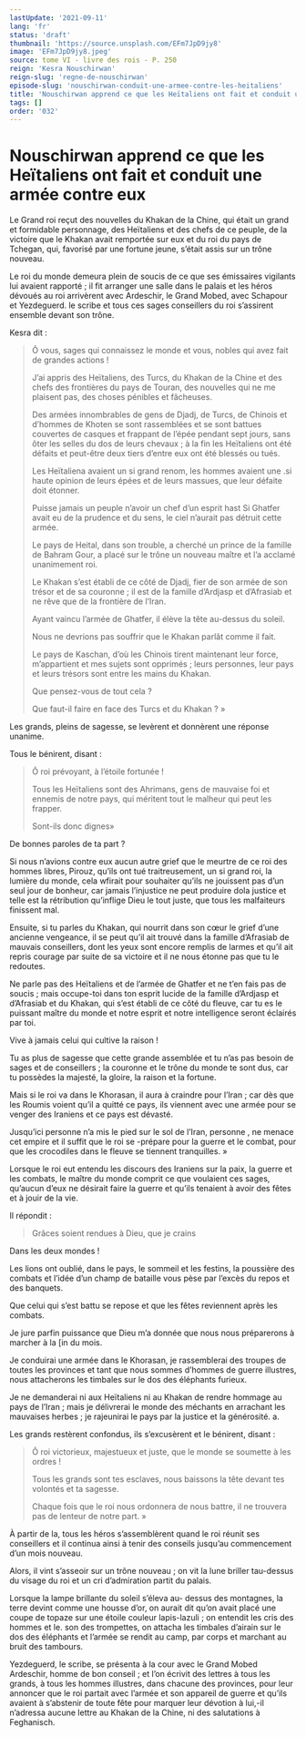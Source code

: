 ```yaml
---
lastUpdate: '2021-09-11'
lang: 'fr'
status: 'draft'
thumbnail: 'https://source.unsplash.com/EFm7JpD9jy8'
image: 'EFm7JpD9jy8.jpeg'
source: tome VI - livre des rois - P. 250
reign: 'Kesra Nouschirwan'
reign-slug: 'regne-de-nouschirwan'
episode-slug: 'nouschirwan-conduit-une-armee-contre-les-heitaliens'
title: 'Nouschirwan apprend ce que les Heïtaliens ont fait et conduit une armée contre eux | Le Livre des Rois | Shâhnâmeh'
tags: []
order: '032'
---
```


<!-- LTeX: language=fr -->

# Nouschirwan apprend ce que les Heïtaliens ont fait et conduit une armée contre eux

Le Grand roi reçut des nouvelles du Khakan de la Chine, qui était un grand et formidable personnage, des Heïtaliens et des chefs de ce peuple, de la victoire que le Khakan avait remportée sur eux et du roi du pays de Tchegan, qui, favorisé par une fortune jeune, s’était assis sur un trône nouveau.

Le roi du monde demeura plein de soucis de ce que ses émissaires vigilants lui avaient rapporté ; il fit arranger une salle dans le palais et les héros dévoués au roi arrivèrent avec Ardeschir, le Grand Mobed, avec Schapour et Yezdeguerd. le scribe et tous ces sages conseillers du roi s’assirent ensemble devant son trône.

Kesra dit :

> Ô vous, sages qui connaissez le monde et vous, nobles qui avez fait de grandes actions !
>
> J’ai appris des Heïtaliens, des Turcs, du Khakan de la Chine et des chefs des frontières du pays de Touran, des nouvelles qui ne me plaisent pas, des choses pénibles et fâcheuses.
>
> Des armées innombrables de gens de Djadj, de Turcs, de Chinois et d’hommes de Khoten se sont rassemblées et se sont battues couvertes de casques et frappant de l’épée pendant sept jours, sans ôter les selles du dos de leurs chevaux ; à la fin les Heïtaliens ont été défaits et peut-être deux tiers d’entre eux ont été blessés ou tués.
>
> Les Heïtaliena avaient un si grand renom, les hommes avaient une .si haute opinion de leurs épées et de leurs massues, que leur défaite doit étonner.
>
> Puisse jamais un peuple n’avoir un chef d’un esprit hast Si Ghatfer avait eu de la prudence et du sens, le ciel n’aurait pas détruit cette armée.
>
> Le pays de Heital, dans son trouble, a cherché un prince de la famille de Bahram Gour, a placé sur le trône un nouveau maître et l’a acclamé unanimement roi.
>
> Le Khakan s’est établi de ce côté de Djadj, fier de son armée de son trésor et de sa couronne ; il est de la famille d’Ardjasp et d’Afrasiab et ne rêve que de la frontière de l’Iran.
>
> Ayant vaincu l’armée de Ghatfer, il élève la tête au-dessus du soleil.
>
> Nous ne devrions pas souffrir que le Khakan parlât comme il fait.
>
> Le pays de Kaschan, d’où les Chinois tirent maintenant leur force, m’appartient et mes sujets sont opprimés ; leurs personnes, leur pays et leurs trésors sont entre les mains du Khakan.
>
> Que pensez-vous de tout cela ?
>
> Que faut-il faire en face des Turcs et du Khakan ? »

Les grands, pleins de sagesse, se levèrent et donnèrent une réponse unanime.

Tous le bénirent, disant :

> Ô roi prévoyant, à l’étoile fortunée !
>
> Tous les Heïtaliens sont des Ahrimans, gens de mauvaise foi et ennemis de notre pays, qui méritent tout le malheur qui peut les frapper.
>
> Sont-ils donc dignes»

De bonnes paroles de ta part ?

Si nous n’avions contre eux aucun autre grief que le meurtre de ce roi des hommes libres, Pirouz, qu’ils ont tué traitreusement, un si grand roi, la lumière du monde, cela wfirait pour souhaiter qu’ils ne jouissent pas d’un seul jour de bonheur, car jamais l’injustice ne peut produire dola justice et telle est la rétribution qu’inflige Dieu le tout juste, que tous les malfaiteurs finissent mal.

Ensuite, si tu parles du Khakan, qui nourrit dans son cœur le grief d’une ancienne vengeance, il se peut qu’il ait trouvé dans la famille d’Afrasiab de mauvais conseillers, dont les yeux sont encore remplis de larmes et qu’il ait repris courage par suite de sa victoire et il ne nous étonne pas que tu le redoutes.

Ne parle pas des Heïtaliens et de l’armée de Ghatfer et ne t’en fais pas de soucis ; mais occupe-toi dans ton esprit lucide de la famille d’Ardjasp et d’Afrasiab et du Khakan, qui s’est établi de ce côté du fleuve, car tu es le puissant maître du monde et notre esprit et notre intelligence seront éclairés par toi.

Vive à jamais celui qui cultive la raison !

Tu as plus de sagesse que cette grande assemblée et tu n’as pas besoin de sages et de conseillers ; la couronne et le trône du monde te sont dus, car tu possèdes la majesté, la gloire, la raison et la fortune.

Mais si le roi va dans le Khorasan, il aura à craindre pour l’Iran ; car dès que les Roumis voient qu’il a quitté ce pays, ils viennent avec une armée pour se venger des Iraniens et ce pays est dévasté.

Jusqu’ici personne n’a mis le pied sur le sol de l’Iran, personne
, ne menace cet empire et il suffit que le roi se -prépare pour la guerre et le combat, pour que les crocodiles dans le fleuve se tiennent tranquilles. »

Lorsque le roi eut entendu les discours des Iraniens sur la paix, la guerre et les combats, le maître du monde comprit ce que voulaient ces sages, qu’aucun d’eux ne désirait faire la guerre et qu’ils tenaient à avoir des fêtes et à jouir de la vie.

Il répondit :

> Grâces soient rendues à Dieu, que je crains

Dans les deux mondes !

Les lions ont oublié, dans le pays, le sommeil et les festins, la poussière des combats et l’idée d’un champ de bataille vous pèse par l’excès du repos et des banquets.

Que celui qui s’est battu se repose et que les fêtes reviennent après les combats.

Je jure parfin puissance que Dieu m’a donnée que nous nous préparerons à marcher à la [in du mois.

Je conduirai une armée dans le Khorasan, je rassemblerai des troupes de toutes les provinces et tant que nous sommes d’hommes de guerre illustres, nous attacherons les timbales sur le dos des éléphants furieux.

Je ne demanderai ni aux Heïtaliens ni au Khakan de rendre hommage au pays de l’Iran ; mais je délivrerai le monde des méchants en arrachant les mauvaises herbes ; je rajeunirai le pays par la justice et la générosité. a.

Les grands restèrent confondus, ils s’excusèrent et le bénirent, disant :

> Ô roi victorieux, majestueux et juste, que le monde se soumette à les ordres !
>
> Tous les grands sont tes esclaves, nous baissons la tête devant tes volontés et ta sagesse.
>
> Chaque fois que le roi nous ordonnera de nous battre, il ne trouvera pas de lenteur de notre part. »

À partir de la, tous les héros s’assemblèrent quand le roi réunit ses conseillers et il continua ainsi à tenir des conseils jusqu’au commencement d’un mois nouveau.

Alors, il vint s’asseoir sur un trône nouveau ; on vit la lune briller tau-dessus du visage du roi et un cri d’admiration partit du palais.

Lorsque la lampe brillante du soleil s’éleva au-
dessus des montagnes, la terre devint comme une housse d’or, on aurait dit qu’on avait placé une coupe de topaze sur une étoile couleur lapis-lazuli ; on entendit les cris des hommes et le. son des trompettes, on attacha les timbales d’airain sur le dos des éléphants et l’armée se rendit au camp, par corps et marchant au bruit des tambours.

Yezdeguerd, le scribe, se présenta à la cour avec le Grand Mobed Ardeschir, homme de bon conseil ; et l’on écrivit des lettres à tous les grands, à tous les hommes illustres, dans chacune des provinces, pour leur annoncer que le roi partait avec l’armée et son appareil de guerre et qu’ils avaient à s’abstenir de toute fête pour marquer leur dévotion à lui,-il n’adressa aucune lettre au Khakan de la Chine, ni des salutations à Feghanisch.
